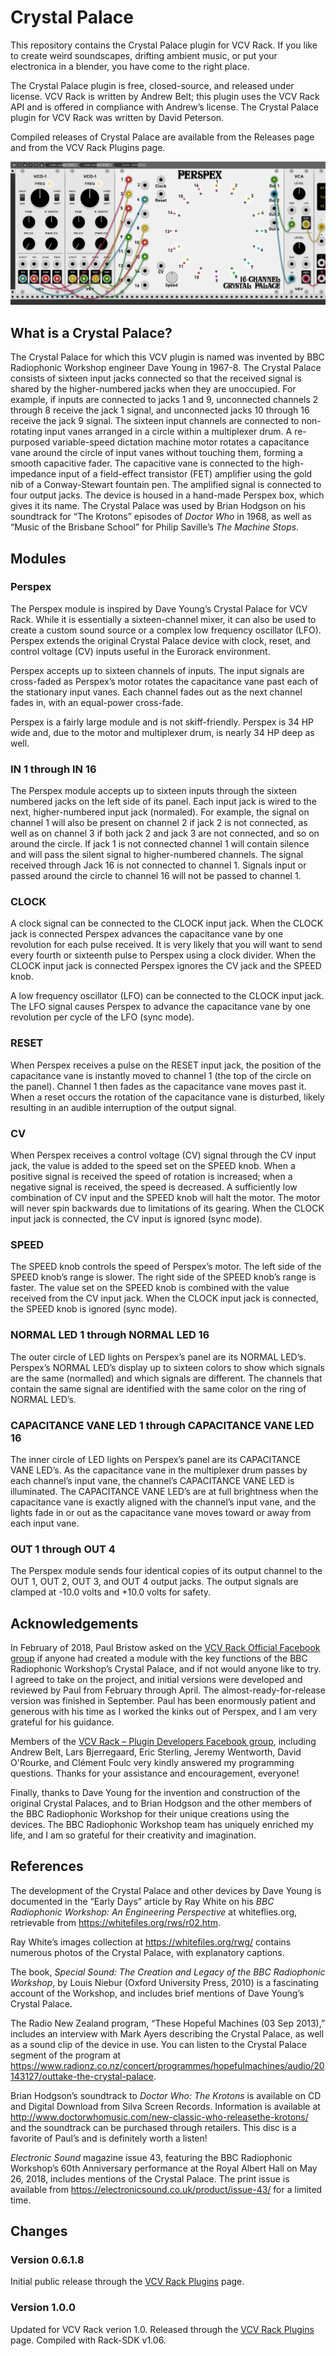 Crystal Palace
==============

This repository contains the Crystal Palace plugin for VCV Rack. If you like to
create weird soundscapes, drifting ambient music, or put your electronica in a
blender, you have come to the right place.

The Crystal Palace plugin is free, closed-source, and released under license.
VCV Rack is written by Andrew Belt; this plugin uses the VCV Rack API and is
offered in compliance with Andrew’s license. The Crystal Palace plugin for VCV
Rack was written by David Peterson.

Compiled releases of Crystal Palace are available from the Releases page and
from the VCV Rack Plugins page.

![Crystal Palace plugin](https://github.com/djpeterso23662/CrystalPalace/blob/master/res/CrystalPalace_Family.jpg)

What is a Crystal Palace?
-------------------------

The Crystal Palace for which this VCV plugin is named was invented by BBC
Radiophonic Workshop engineer Dave Young in 1967-8. The Crystal Palace consists
of sixteen input jacks connected so that the received signal is shared by the
higher-numbered jacks when they are unoccupied. For example, if inputs are
connected to jacks 1 and 9, unconnected channels 2 through 8 receive the jack 1
signal, and unconnected jacks 10 through 16 receive the jack 9 signal. The
sixteen input channels are connected to non-rotating input vanes arranged in a
circle within a multiplexer drum. A re-purposed variable-speed dictation machine
motor rotates a capacitance vane around the circle of input vanes without
touching them, forming a smooth capacitive fader. The capacitive vane is
connected to the high-impedance input of a field-effect transistor (FET)
amplifier using the gold nib of a Conway-Stewart fountain pen. The amplified
signal is connected to four output jacks. The device is housed in a hand-made
Perspex box, which gives it its name. The Crystal Palace was used by Brian
Hodgson on his soundtrack for “The Krotons” episodes of *Doctor Who* in 1968, as
well as “Music of the Brisbane School” for Philip Saville’s *The Machine Stops*.

Modules
-------

### Perspex

The Perspex module is inspired by Dave Young’s Crystal Palace for VCV Rack.
While it is essentially a sixteen-channel mixer, it can also be used to create a
custom sound source or a complex low frequency oscillator (LFO). Perspex extends
the original Crystal Palace device with clock, reset, and control voltage (CV)
inputs useful in the Eurorack environment.

Perspex accepts up to sixteen channels of inputs. The input signals are
cross-faded as Perspex’s motor rotates the capacitance vane past each of the
stationary input vanes. Each channel fades out as the next channel fades in,
with an equal-power cross-fade.

Perspex is a fairly large module and is not skiff-friendly. Perspex is 34 HP
wide and, due to the motor and multiplexer drum, is nearly 34 HP deep as well.

### IN 1 through IN 16

The Perspex module accepts up to sixteen inputs through the sixteen numbered
jacks on the left side of its panel. Each input jack is wired to the next,
higher-numbered input jack (normaled). For example, the signal on channel 1 will
also be present on channel 2 if jack 2 is not connected, as well as on channel 3
if both jack 2 and jack 3 are not connected, and so on around the circle. If
jack 1 is not connected channel 1 will contain silence and will pass the silent
signal to higher-numbered channels. The signal received through Jack 16 is not
connected to channel 1. Signals input or passed around the circle to channel 16
will not be passed to channel 1.

### CLOCK

A clock signal can be connected to the CLOCK input jack. When the CLOCK jack is
connected Perspex advances the capacitance vane by one revolution for each pulse
received. It is very likely that you will want to send every fourth or sixteenth
pulse to Perspex using a clock divider. When the CLOCK input jack is connected
Perspex ignores the CV jack and the SPEED knob.

A low frequency oscillator (LFO) can be connected to the CLOCK input jack. The
LFO signal causes Perspex to advance the capacitance vane by one revolution per
cycle of the LFO (sync mode).

### RESET

When Perspex receives a pulse on the RESET input jack, the position of the
capacitance vane is instantly moved to channel 1 (the top of the circle on the
panel). Channel 1 then fades as the capacitance vane moves past it. When a reset
occurs the rotation of the capacitance vane is disturbed, likely resulting in an
audible interruption of the output signal.

### CV

When Perspex receives a control voltage (CV) signal through the CV input jack,
the value is added to the speed set on the SPEED knob. When a positive signal is
received the speed of rotation is increased; when a negative signal is received,
the speed is decreased. A sufficiently low combination of CV input and the SPEED
knob will halt the motor. The motor will never spin backwards due to limitations
of its gearing. When the CLOCK input jack is connected, the CV input is ignored
(sync mode).

### SPEED

The SPEED knob controls the speed of Perspex’s motor. The left side of the SPEED
knob’s range is slower. The right side of the SPEED knob’s range is faster. The
value set on the SPEED knob is combined with the value received from the CV
input jack. When the CLOCK input jack is connected, the SPEED knob is ignored
(sync mode).

### NORMAL LED 1 through NORMAL LED 16

The outer circle of LED lights on Perspex’s panel are its NORMAL LED’s.
Perspex’s NORMAL LED’s display up to sixteen colors to show which signals are
the same (normalled) and which signals are different. The channels that contain
the same signal are identified with the same color on the ring of NORMAL LED’s.

### CAPACITANCE VANE LED 1 through CAPACITANCE VANE LED 16

The inner circle of LED lights on Perspex’s panel are its CAPACITANCE VANE
LED’s. As the capacitance vane in the multiplexer drum passes by each channel’s
input vane, the channel’s CAPACITANCE VANE LED is illuminated. The CAPACITANCE
VANE LED’s are at full brightness when the capacitance vane is exactly aligned
with the channel’s input vane, and the lights fade in or out as the capacitance
vane moves toward or away from each input vane.

### OUT 1 through OUT 4

The Perspex module sends four identical copies of its output channel to the OUT
1, OUT 2, OUT 3, and OUT 4 output jacks. The output signals are clamped at -10.0
volts and +10.0 volts for safety.

Acknowledgements
----------------

In February of 2018, Paul Bristow asked on the [VCV Rack Official Facebook
group](https://www.facebook.com/groups/vcvrack/) if anyone had created a module
with the key functions of the BBC Radiophonic Workshop’s Crystal Palace, and if
not would anyone like to try. I agreed to take on the project, and initial
versions were developed and reviewed by Paul from February through April. The
almost-ready-for-release version was finished in September. Paul has been
enormously patient and generous with his time as I worked the kinks out of
Perspex, and I am very grateful for his guidance.

Members of the [VCV Rack – Plugin Developers Facebook
group](https://www.facebook.com/groups/2035785263299933/), including Andrew
Belt, Lars Bjerregaard, Eric Sterling, Jeremy Wentworth, David O'Rourke, and
Clément Foulc very kindly answered my programming questions. Thanks for your
assistance and encouragement, everyone!

Finally, thanks to Dave Young for the invention and construction of the original
Crystal Palaces, and to Brian Hodgson and the other members of the BBC
Radiophonic Workshop for their unique creations using the devices. The BBC
Radiophonic Workshop team has uniquely enriched my life, and I am so grateful
for their creativity and imagination.

References
----------

The development of the Crystal Palace and other devices by Dave Young is
documented in the “Early Days” article by Ray White on his *BBC Radiophonic
Workshop: An Engineering Perspective* at whiteflies.org, retrievable from
<https://whitefiles.org/rws/r02.htm>.

Ray White’s images collection at <https://whitefiles.org/rwg/> contains numerous
photos of the Crystal Palace, with explanatory captions.

The book, *Special Sound: The Creation and Legacy of the BBC Radiophonic
Workshop*, by Louis Niebur (Oxford University Press, 2010) is a fascinating
account of the Workshop, and includes brief mentions of Dave Young’s Crystal
Palace.

The Radio New Zealand program, “These Hopeful Machines (03 Sep 2013),” includes
an interview with Mark Ayers describing the Crystal Palace, as well as a sound
clip of the device in use. You can listen to the Crystal Palace segment of the
program at
<https://www.radionz.co.nz/concert/programmes/hopefulmachines/audio/20143127/outtake-the-crystal-palace>.

Brian Hodgson’s soundtrack to *Doctor Who: The Krotons* is available on CD and
Digital Download from Silva Screen Records. Information is available at
<http://www.doctorwhomusic.com/new-classic-who-releasethe-krotons/> and the
soundtrack can be purchased through retailers. This disc is a favorite of Paul’s
and is definitely worth a listen!

*Electronic Sound* magazine issue 43, featuring the BBC Radiophonic Workshop’s
60th Anniversary performance at the Royal Albert Hall on May 26, 2018, includes
mentions of the Crystal Palace. The print issue is available from
<https://electronicsound.co.uk/product/issue-43/> for a limited time.

Changes
-------

### Version 0.6.1.8

Initial public release through the [VCV Rack
Plugins](https://vcvrack.com/plugins.html) page.

### Version 1.0.0

Updated for VCV Rack verion 1.0. Released through the [VCV Rack
Plugins](https://vcvrack.com/plugins.html) page.  Compiled with Rack-SDK v1.06.

